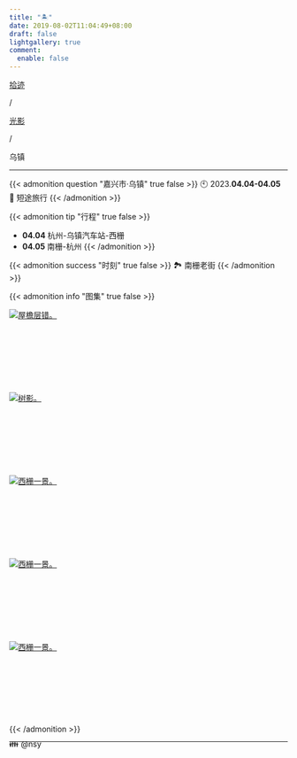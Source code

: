 ```yaml
---
title: "🏝️"
date: 2019-08-02T11:04:49+08:00
draft: false
lightgallery: true
comment:
  enable: false
---
```


<div class="nav-tab">
  <a href="../../../cages"><p class="not">拾迹</p></a><p class="not">/</p>
  <a href="../"><p class="not">光影</p></a>
  <p class="now">/</p><p class="now">乌镇</p>
</div>

---

{{< admonition question "嘉兴市·乌镇" true false >}}
🕙 2023.**04.04-04.05**<br>
📝 短途旅行
{{< /admonition >}}

{{< admonition tip "行程" true false >}}
- **04.04** 杭州-乌镇汽车站-西栅
- **04.05** 南栅-杭州
{{< /admonition >}}

{{< admonition success "时刻" true false >}}
🏞️ 南栅老街
{{< /admonition >}}

{{< admonition info "图集" true false >}}
<div class="group-picture">
  <div class="group-picture-cover">
    <a class="lightgallery" href="https://pic.imgdb.cn/item/654e2ecdc458853aef8d485b.webp" title="屋檐层错。" data-thumbnail="https://pic.imgdb.cn/item/654e2ecdc458853aef8d485b.webp">
    <img loading="lazy" src="https://pic.imgdb.cn/item/654e2ecdc458853aef8d485b.webp" sizes="auto" alt="屋檐层错。"></a>
  </div>
  <div class="group-picture-cover">
    <a class="lightgallery" href="https://pic.imgdb.cn/item/654e2ed4c458853aef8d67e8.webp" title="树影。" data-thumbnail="https://pic.imgdb.cn/item/654e2ed4c458853aef8d67e8.webp">
    <img loading="lazy" src="https://pic.imgdb.cn/item/654e2ed4c458853aef8d67e8.webp" sizes="auto" alt="树影。"></a>
  </div>
</div>
<div class="group-picture">
  <div class="group3-picture-cover">
    <a class="lightgallery" href="https://pic.imgdb.cn/item/654e2ed8c458853aef8d78ab.webp" title="西栅一景。" data-thumbnail="https://pic.imgdb.cn/item/654e2ed8c458853aef8d78ab.webp">
    <img loading="lazy" src="https://pic.imgdb.cn/item/654e2ed8c458853aef8d78ab.webp" sizes="auto" alt="西栅一景。"></a>
  </div>
  <div class="group3-picture-cover">
    <a class="lightgallery" href="https://pic.imgdb.cn/item/654e2edcc458853aef8d8afe.webp" title="西栅一景。" data-thumbnail="https://pic.imgdb.cn/item/654e2edcc458853aef8d8afe.webp">
    <img loading="lazy" src="https://pic.imgdb.cn/item/654e2edcc458853aef8d8afe.webp" sizes="auto" alt="西栅一景。"></a>
  </div>
  <div class="group3-picture-cover">
    <a class="lightgallery" href="https://pic.imgdb.cn/item/654e2ee5c458853aef8dad19.webp" title="西栅一景。" data-thumbnail="https://pic.imgdb.cn/item/654e2ee5c458853aef8dad19.webp">
    <img loading="lazy" src="https://pic.imgdb.cn/item/654e2ee5c458853aef8dad19.webp" sizes="auto" alt="西栅一景。"></a>
  </div>
</div>
{{< /admonition >}}


---

<p class="img-desc" style="text-align: left; margin-top: -20px;">👪 @nsy</p>